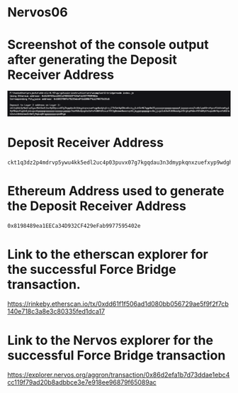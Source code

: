 # Nervos06

# Screenshot of the console output after generating the Deposit Receiver Address

![deposit receiver address](./receiver_address.png)

# Deposit Receiver Address

```sh
ckt1q3dz2p4mdrvp5ywu4kk5edl2uc4p03puvx07g7kgqdau3n3dmypkqnxzuefxyp9wdghglncj77k5wt6p59sx6kukyjlwh5s467qgp8m25yqqqqqsqqqqqvqqqqqfjqqqqzuacq7vz0xlpm83rzfgvvf2zkhnmfyylfpf0cpxfug2c8jazugxc6gqqqqpqqqqqqcqqqqqxyqqqqx7asf60w8pqpte2sfcfn90fdfzxue7ff2g8sawe9wacnqat6jmygqngqqqqpxv9ejjvgz2u63w3l839aadguh5rgtqd4devf97a0fpt4uqsz0k4qvcfz02rmk2xnvn9n6znmatn9m4j4qzuq9rqgqqqqqqcqaa0tgs
```

# Ethereum Address used to generate the Deposit Receiver Address

```sh
0x8198489ea1EECa34D932CF429eFab9977595402e
```

# Link to the etherscan explorer for the successful Force Bridge transaction.

https://rinkeby.etherscan.io/tx/0xdd61f1f506ad1d080bb056729ae5f9f2f7cb140e718c3a8e3c80335fed1dca17

# Link to the Nervos explorer for the successful Force Bridge transaction

https://explorer.nervos.org/aggron/transaction/0x86d2efa1b7d73ddae1ebc4cc119f79ad20b8adbbce3e7e918ee96879f65089ac